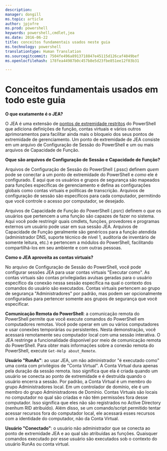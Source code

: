 ```yaml
---
description: 
manager: dongill
ms.topic: article
author: jpjofre
ms.prod: powershell
keywords: powershell,cmdlet,jea
ms.date: 2016-06-22
title: conceitos fundamentais usados neste guia
ms.technology: powershell
translationtype: Human Translation
ms.sourcegitcommit: 7504fe496a8913718847e45115d126caf4049bef
ms.openlocfilehash: 178fea44987b0c457b8e5d23fbe851ee12f03b31

---
```


# Conceitos fundamentais usados em todo este guia
**O que exatamente é o JEA?**

O JEA é uma extensão de [pontos de extremidade restritos](http://blogs.technet.com/b/heyscriptingguy/archive/2014/03/31/introduction-to-powershell-endpoints.aspx) do PowerShell que adiciona definições de função, contas virtuais e vários outros aprimoramentos para facilitar ainda mais o bloqueio dos seus pontos de extremidade de gerenciamento.
Um ponto de extremidade de JEA consiste em um arquivo de Configuração de Sessão do PowerShell e um ou mais arquivos de Capacidade de Função.

**Oque são arquivos de Configuração de Sessão e Capacidade de Função?**

Arquivos de Configuração de Sessão do PowerShell (.pssc) definem *quem* pode se conectar a um ponto de extremidade do PowerShell e *como* ele é configurado.
É aqui que os usuários e grupos de segurança são mapeados para funções específicas de gerenciamento e defina as configurações globais como contas virtuais e políticas de transcrição.
Arquivos de configuração de sessão são específicos para cada computador, permitindo que você controle o acesso por computador, se desejado.

Arquivos de Capacidade de Função do PowerShell (.psrc) definem o *que* os usuários que pertencem a uma função são capazes de fazer no sistema.
Aqui você pode restringir quais cmdlets, funções, provedores e programas externos um usuário pode usar em sua sessão JEA.
Arquivos de Capacidade de Função geralmente são genéricos para a função atendida (administrador DNS, suporte técnico de nível 1, auditoria de inventário de somente leitura, etc.) e pertencem a módulos do PowerShell, facilitando compartilhá-los em seu ambiente e com outras pessoas.

**Como o JEA aproveita as contas virtuais?**

No arquivo de Configuração de Sessão do PowerShell, você pode configurar sessões JEA para usar contas virtuais "Executar como".
As contas virtuais são contas privilegiadas avulsas geradas para o usuário específico da conexão nessa sessão específica na qual o contexto dos comandos do usuário são executados.
Contas virtuais pertencem ao grupo de segurança "Administradores" por padrão, mas podem ser opcionalmente configuradas para pertencer somente aos grupos de segurança que você especificar.

**Comunicação Remota do PowerShell**: a comunicação remota do PowerShell permite que você execute comandos do PowerShell em computadores remotas.
Você pode operar em um ou vários computadores e usar conexões temporárias ou persistentes.
Nesta demonstração, você acessará remotamente seu computador local com uma sessão interativa.
O JEA restringe a funcionalidade disponível por meio de comunicação remota do PowerShell.
Para obter mais informações sobre a conexão remota do PowerShell, execute `Get-Help about_Remote`.

**Usuário "RunAs"**: ao usar JEA, um não administrador "é executado como" uma conta com privilégios de "Conta Virtual".
A Conta Virtual dura apenas pela duração da sessão remota.
Isso significa que ela é criada quando um usuário se conecta ao ponto de extremidade e é destruída quando o usuário encerra a sessão.
Por padrão, a Conta Virtual é um membro do grupo Administradores local.
Em um controlador de domínio, ele é um membro do grupo Administradores de Domínio.
Contas Virtuais são locais no computador no qual são criadas e não têm permissões fora desse computador.
Isso significa que eles não são registrados no Active Directory (nenhum RID atribuído).
Além disso, se um comando/script permitido tentar acessar recursos fora do computador local, ele acessará esses recursos com a identidade do computador, não da Conta Virtual.

**Usuário "Conectado"**: o usuário não administrador que se conecta ao ponto de extremidade JEA e ao qual são atribuídas as funções.
Quaisquer comandos executado por esse usuário são executados sob o contexto do usuário RunAs ou conta virtual.




<!--HONumber=Aug16_HO3-->


